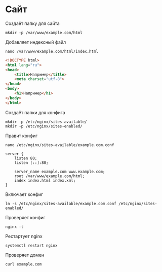 # Сайт

Создаёт папку для сайта

```
mkdir -p /var/www/example.com/html
```

Добавляет индексный файл

```
nano /var/www/example.com/html/index.html
```

```html
<!DOCTYPE html>
<html lang="ru">
<head>
    <title>Например</title>
    <meta charset="utf-8">
</head>
<body>
    <h1>Например</h1>
</body>
</html>
```

Создаёт папки для конфига

```
mkdir -p /etc/nginx/sites-available/
mkdir -p /etc/nginx/sites-enabled/
```

Правит конфиг

```
nano /etc/nginx/sites-available/example.com.conf
```

```
server {
    listen 80;
    listen [::]:80;

    server_name example.com www.example.com;
    root /var/www/example.com/html;
    index index.html index.xml;
}
```

Включает конфиг

```
ln -s /etc/nginx/sites-available/example.com.conf /etc/nginx/sites-enabled/
```

Проверяет конфиг

```
nginx -t
```

Рестартует nginx

```
systemctl restart nginx
```

Проверяет домен

```
curl example.com
```
